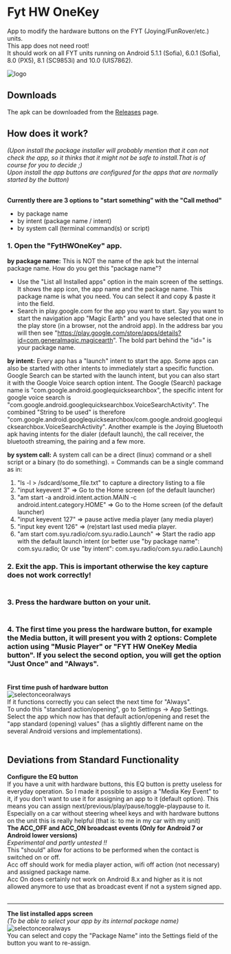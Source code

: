 # Fyt HW OneKey
App to modify the hardware buttons on the FYT (Joying/FunRover/etc.) units.<br>
This app does not need root!<br>
It should work on all FYT units running on Android 5.1.1 (Sofia), 6.0.1 (Sofia), 8.0 (PX5), 8.1 (SC9853i) and 10.0 (UIS7862).

![logo](https://github.com/hvdwolf/FytHWOneKey/blob/master/images/logo.png)
## Downloads
The apk can be downloaded from the [Releases](https://github.com/hvdwolf/FytHWOneKey/releases) page.

## How does it work?
*(Upon install the package installer will probably mention that it can not check the app, so it thinks that it might not be safe to install.That is of course for you to decide ;)<br>Upon install the app buttons are configured for the apps that are normally started by the button)*<br><br>

**Currently there are 3 options to "start something" with the "Call method"**
 - by package name
 - by intent (package name / intent)
 - by system call (terminal command(s) or script)

### 1. Open the "FytHWOneKey" app.<br>
**by package name:** This is NOT the name of the apk but the internal package name. 
How do you get this "package name"?
 - Use the "List all Installed apps" option in the main screen of the settings. It shows the app icon, the app name and the package name. This package name is what you need. You can select it and copy & paste it into the field.
 - Search in play.google.com for the app you want to start. Say you want to start the navigation app "Magic Earth" and you have selected that one in the play store (in a browser, not the android app). In the address bar you will then see "https://play.google.com/store/apps/details?id=com.generalmagic.magicearth". The bold part behind the "id=" is your package name.

**by intent:** Every app has a "launch" intent to start the app. Some apps can also be started with other intents to immediately start a specific function. Google Search can be started with the launch intent, but you can also start it with the Google Voice search option intent. The Google (Search) package name is "com.google.android.googlequicksearchbox", the specific intent for google voice search is "com.google.android.googlequicksearchbox.VoiceSearchActivity". The combined "String to be used" is therefore "com.google.android.googlequicksearchbox/com.google.android.googlequicksearchbox.VoiceSearchActivity".
Another example is the Joying Bluetooth apk having intents for the dialer (default launch), the call receiver, the bluetooth streaming, the pairing and a few more.

**by system call:** A system call can be a direct (linux) command or a shell script or a binary (to do something).
= Commands can be a single command as in:
 1. "ls -l > /sdcard/some_file.txt" to capture a directory listing to a file
 2. "input keyevent 3" => Go to the Home screen (of the default launcher)
 3. "am start -a android.intent.action.MAIN -c android.intent.category.HOME" => Go to the Home screen (of the default launcher)
 4. "input keyevent 127" => pause active media player (any media player)
 5. "input key event 126" => (re)start last used media player.
 6. "am start com.syu.radio/com.syu.radio.Launch" => Start the radio app with the default launch intent (or better use "by package name": com.syu.radio; Or use "by intent": com.syu.radio/com.syu.radio.Launch)
 
 
### 2. Exit the app. This is important otherwise the key capture does not work correctly!<br><br>
### 3. Press the hardware button on your unit.<br><br>
### 4. The first time you press the hardware button, for example the Media button, it will present you with 2 options: Complete action using "Music Player" or "FYT HW OneKey Media button". If you select the second option, you will get the option "Just Once" and "Always".<br><br>
**First time push of hardware button**<br>
![selectonceoralways](https://github.com/hvdwolf/FytHWOneKey/blob/master/images/selectoncealways.jpg)
<br>If it functions correctly you can select the next time for "Always".<br>
To undo this "standard action/opening", go to Settings -> App Settings. Select the app which now has that default action/opening and reset the "app standard (opening) values" (has a slightly different name on the several Android versions and implementations).
<br><br>
## Deviations from Standard Functionality
**Configure the EQ button**<br>
If you have a unit with hardware buttons, this EQ button is pretty useless for everyday operation. So I made it possible to assign a "Media Key Event" to it, if you don't want to use it for assigning an app to it (default option). This means you can assign next/previous/play/pause/toggle-playpause to it. Especially on a car without steering wheel keys and with hardware buttons on the unit this is really helpful (that is: to me in my car with my unit)
<br>**The ACC_OFF and ACC_ON broadcast events (Only for Android 7 or Android lower versions)**<br>
*Experimental and partly untested !!*<br>
This "should" allow for actions to be performed when the contact is switched on or off.<br> Acc off should work for media player action, wifi off action (not necessary) and assigned package name.<br> Acc On does certainly not work on Android 8.x and higher as it is not allowed anymore to use that as broadcast event if not a system signed app.
<br><br>

___
**The list installed apps screen**<br>
*(To be able to select your app by its internal package name)*<br>
![selectonceoralways](https://github.com/hvdwolf/FytHWOneKey/blob/master/images/listinstalledapps.jpg)
<br>You can select and copy the "Package Name" into the Settings field of the button you want to re-assign.

